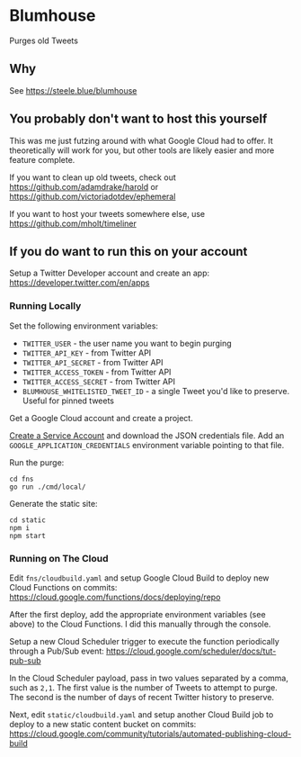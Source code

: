 # Blumhouse

Purges old Tweets

## Why

See https://steele.blue/blumhouse

## You probably don't want to host this yourself

This was me just futzing around with what Google Cloud had to offer. It theoretically will work for you, but other tools are likely easier and more feature complete.

If you want to clean up old tweets, check out https://github.com/adamdrake/harold or https://github.com/victoriadotdev/ephemeral

If you want to host your tweets somewhere else, use https://github.com/mholt/timeliner

## If you do want to run this on your account

Setup a Twitter Developer account and create an app: https://developer.twitter.com/en/apps

### Running Locally

Set the following environment variables:

- `TWITTER_USER` - the user name you want to begin purging
- `TWITTER_API_KEY` - from Twitter API
- `TWITTER_API_SECRET` - from Twitter API
- `TWITTER_ACCESS_TOKEN` - from Twitter API
- `TWITTER_ACCESS_SECRET` - from Twitter API
- `BLUMHOUSE_WHITELISTED_TWEET_ID` - a single Tweet you'd like to preserve. Useful for pinned tweets

Get a Google Cloud account and create a project.

[Create a Service Account](https://console.cloud.google.com/apis/credentials/serviceaccountkey) and download the JSON credentials file. Add an `GOOGLE_APPLICATION_CREDENTIALS` environment variable pointing to that file.

Run the purge:

```
cd fns
go run ./cmd/local/
```

Generate the static site:

```
cd static
npm i
npm start
```

### Running on The Cloud

Edit `fns/cloudbuild.yaml` and setup Google Cloud Build to deploy new Cloud Functions on commits: https://cloud.google.com/functions/docs/deploying/repo

After the first deploy, add the appropriate environment variables (see above) to the Cloud Functions. I did this manually through the console.

Setup a new Cloud Scheduler trigger to execute the function periodically through a Pub/Sub event: https://cloud.google.com/scheduler/docs/tut-pub-sub

In the Cloud Scheduler payload, pass in two values separated by a comma, such as `2,1`. The first value is the number of Tweets to attempt to purge. The second is the number of days of recent Twitter history to preserve.

Next, edit `static/cloudbuild.yaml` and setup another Cloud Build job to deploy to a new static content bucket on commits: https://cloud.google.com/community/tutorials/automated-publishing-cloud-build
